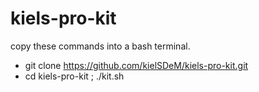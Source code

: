 # kiels-pro-kit
copy these commands into a bash terminal.
- git clone https://github.com/kielSDeM/kiels-pro-kit.git
- cd kiels-pro-kit ; ./kit.sh
